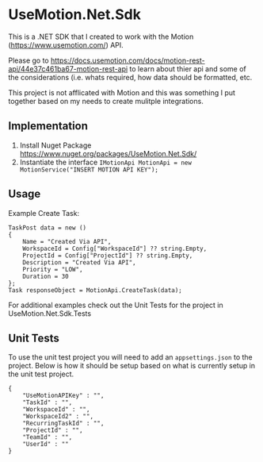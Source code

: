 # UseMotion.Net.Sdk
This is a .NET SDK that I created to work with the Motion (https://www.usemotion.com/) API.

Please go to https://docs.usemotion.com/docs/motion-rest-api/44e37c461ba67-motion-rest-api to learn about thier api and some of the considerations (i.e. whats required, how data should be formatted, etc.

This project is not afflicated with Motion and this was something I put together based on my needs to create mulitple integrations.

## Implementation
1) Install Nuget Package https://www.nuget.org/packages/UseMotion.Net.Sdk/
3) Instantiate the interface `IMotionApi MotionApi = new MotionService("INSERT MOTION API KEY");`

## Usage
Example Create Task:
```
TaskPost data = new ()
{
    Name = "Created Via API",
    WorkspaceId = Config["WorkspaceId"] ?? string.Empty,
    ProjectId = Config["ProjectId"] ?? string.Empty,
    Description = "Created Via API",
    Priority = "LOW",
    Duration = 30
};
Task responseObject = MotionApi.CreateTask(data);
```
For additional examples check out the Unit Tests for the project in UseMotion.Net.Sdk.Tests

## Unit Tests
To use the unit test project you will need to add an `appsettings.json` to the project.  Below is how it should be setup based on what is currently setup in the unit test project.
```
{
    "UseMotionAPIKey" : "",
    "TaskId" : "",
    "WorkspaceId" : "",
    "WorkspaceId2" : "",
    "RecurringTaskId" : "",
    "ProjectId" : "",
    "TeamId" : "",
    "UserId" : ""
}
```
